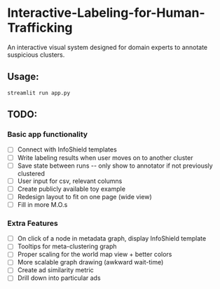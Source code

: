 # Interactive-Labeling-for-Human-Trafficking
An interactive visual system designed for domain experts to annotate suspicious clusters.

## Usage:
```
streamlit run app.py
```

## TODO:

### Basic app functionality
- [ ] Connect with InfoShield templates
- [ ] Write labeling results when user moves on to another cluster
- [ ] Save state between runs -- only show to annotator if not previously clustered
- [ ] User input for csv, relevant columns
- [ ] Create publicly available toy example
- [ ] Redesign layout to fit on one page (wide view)
- [ ] Fill in more M.O.s

### Extra Features
- [ ] On click of a node in metadata graph, display InfoShield template
- [ ] Tooltips for meta-clustering graph
- [ ] Proper scaling for the world map view + better colors
- [ ] More scalable graph drawing (awkward wait-time)
- [ ] Create ad similarity metric
- [ ] Drill down into particular ads
